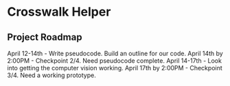# Crosswalk Helper
## Project Roadmap
April 12-14th        - Write pseudocode. Build an outline for our code.
April 14th by 2:00PM - Checkpoint 2/4. Need pseudocode complete.
April 14-17th        - Look into getting the computer vision working.
April 17th by 2:00PM - Checkpoint 3/4. Need a working prototype.
